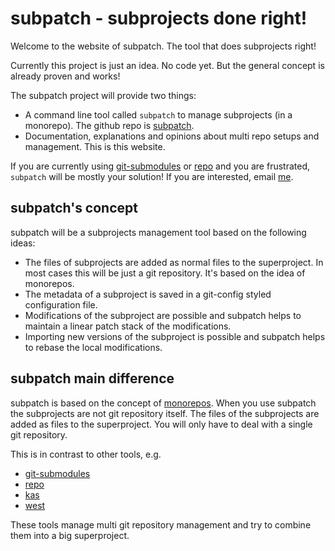 # subpatch - subprojects done right!

Welcome to the website of subpatch. The tool that does subprojects right!

Currently this project is just an idea. No code yet. But the general concept is
already proven and works!

The subpatch project will provide two things:

* A command line tool called `subpatch` to manage subprojects (in a monorepo). The github
  repo is [subpatch](https://github.com/lengfeld/subpatch).
* Documentation, explanations and opinions about multi repo setups and
  management. This is this website.

If you are currently using
[git-submodules](https://git-scm.com/book/en/v2/Git-Tools-Submodules) or
[repo](https://gerrit.googlesource.com/git-repo/+/HEAD/README.md) and you are
frustrated, `subpatch`  will be mostly your solution! If you are interested,
email [me](mailto:stefan+subpatch@lengfeld.xyz).


## subpatch's concept

subpatch will be a subprojects management tool based on the following ideas:

* The files of subprojects are added as normal files to the superproject.
  In most cases this will be just a git repository. It's based on the idea of
  monorepos.
* The metadata of a subproject is saved in a git-config styled configuration file.
* Modifications of the subproject are possible and subpatch helps to maintain
  a linear patch stack of the modifications.
* Importing new versions of the subproject is possible and subpatch helps to
  rebase the local modifications.


## subpatch main difference

subpatch is based on the concept of
[monorepos](https://en.wikipedia.org/wiki/Monorepo).
When you use subpatch the subprojects are not git repository itself. The files
of the subprojects are added as files to the superproject. You will only have
to deal with a single git repository.

This is in contrast to other tools, e.g.

* [git-submodules](https://git-scm.com/book/en/v2/Git-Tools-Submodules)
* [repo](https://gerrit.googlesource.com/git-repo/+/HEAD/README.md)
* [kas](https://kas.readthedocs.io/en/latest/)
* [west](https://docs.zephyrproject.org/latest/develop/west/index.html)

These tools manage multi git repository management and try to combine them into
a big superproject.
